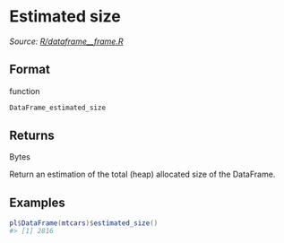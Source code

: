 # Estimated size

*Source: [R/dataframe__frame.R](https://github.com/pola-rs/r-polars/tree/main/R/dataframe__frame.R)*

## Format

function

```r
DataFrame_estimated_size
```

## Returns

Bytes

Return an estimation of the total (heap) allocated size of the DataFrame.

## Examples

<pre class='r-example'><code><span class='r-in'><span><span class='va'>pl</span><span class='op'>$</span><span class='fu'>DataFrame</span><span class='op'>(</span><span class='va'>mtcars</span><span class='op'>)</span><span class='op'>$</span><span class='fu'>estimated_size</span><span class='op'>(</span><span class='op'>)</span></span></span>
<span class='r-out co'><span class='r-pr'>#&gt;</span> [1] 2816</span>
 </code></pre>